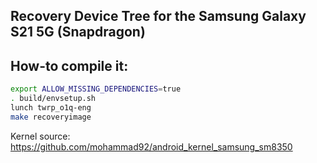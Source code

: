 ## Recovery Device Tree for the Samsung Galaxy S21 5G (Snapdragon)

## How-to compile it:

```sh
export ALLOW_MISSING_DEPENDENCIES=true
. build/envsetup.sh
lunch twrp_o1q-eng
make recoveryimage
```

Kernel source:
https://github.com/mohammad92/android_kernel_samsung_sm8350
